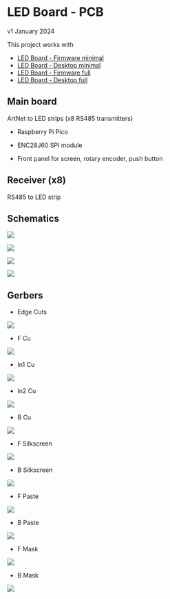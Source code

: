 # LED Board - PCB

v1 January 2024

This project works with
- [LED Board - Firmware minimal](https://github.com/MrFrangipane/ledboard-firmware-minimal)
- [LED Board - Desktop minimal](https://github.com/MrFrangipane/ledboard-desktop-minimal)
- [LED Board - Firmware full](https://github.com/MrFrangipane/ledboard-firmware-full)
- [LED Board - Desktop full](https://github.com/MrFrangipane/ledboard-desktop-full)

## Main board

ArtNet to LED strips (x8 RS485 transmitters)

- Raspberry Pi Pico

- ENC28J60 SPI module

- Front panel for screen, rotary encoder, push button

## Receiver  (x8)

RS485 to LED strip

## Schematics

![](rp2040-led-board-pcb-v01.png)

![](rp2040-led-board-schematics-v01.svg)

![](rp2040-led-board-schematics-v01-Transmitter.svg)

![](rp2040-led-board-schematics-v01-Receiver.svg)

## Gerbers

- Edge Cuts

![](gerbers/rp2040-led-board-schematics-v01-Edge_Cuts.svg)

- F Cu

![](gerbers/rp2040-led-board-schematics-v01-F_Cu.svg)

- In1 Cu

![](gerbers/rp2040-led-board-schematics-v01-In1_Cu.svg)

- In2 Cu

![](gerbers/rp2040-led-board-schematics-v01-In2_Cu.svg)

- B Cu

![](gerbers/rp2040-led-board-schematics-v01-B_Cu.svg)

- F Silkscreen

![](gerbers/rp2040-led-board-schematics-v01-F_Silkscreen.svg)

- B Silkscreen

![](gerbers/rp2040-led-board-schematics-v01-B_Silkscreen.svg)

- F Paste

![](gerbers/rp2040-led-board-schematics-v01-F_Paste.svg)

- B Paste

![](gerbers/rp2040-led-board-schematics-v01-B_Paste.svg)

- F Mask

![](gerbers/rp2040-led-board-schematics-v01-F_Mask.svg)

- B Mask

![](gerbers/rp2040-led-board-schematics-v01-B_Mask.svg)
